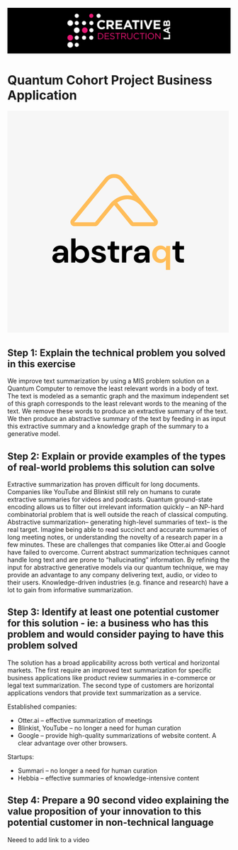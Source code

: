 ![CDL 2022 Cohort Project](../CDL_logo.jpg)
# Quantum Cohort Project Business Application

![AbstraQt](resources/a.png)

## Step 1: Explain the technical problem you solved in this exercise

We improve text summarization by using a MIS problem solution on a Quantum Computer to remove the least relevant words in a body of text. The text is modeled as a semantic graph and the maximum independent set of this graph corresponds to the least relevant words to the meaning of the text. We remove these words to produce an extractive summary of the text. We then produce an abstractive summary of the text by feeding in as input this extractive summary and a knowledge graph of the summary to a generative model.

## Step 2: Explain or provide examples of the types of real-world problems this solution can solve

Extractive summarization has proven difficult for long documents. Companies like YouTube and Blinkist still rely on humans to curate extractive summaries for videos and podcasts. Quantum ground-state encoding allows us to filter out irrelevant information quickly – an NP-hard combinatorial problem that is well outside the reach of classical computing.
Abstractive summarization– generating high-level summaries of text– is the real target. Imagine being able to read succinct and accurate summaries of long meeting notes, or understanding the novelty of a research paper in a few minutes. These are challenges that companies like Otter.ai and Google have failed to overcome. Current abstract summarization techniques cannot handle long text and are prone to “hallucinating” information. By refining the input for abstractive generative models via our quantum technique, we may provide an advantage to any company delivering text, audio, or video to their users. Knowledge-driven industries (e.g. finance and research) have a lot to gain from informative summarization.

## Step 3: Identify at least one potential customer for this solution - ie: a business who has this problem and would consider paying to have this problem solved

The solution has a broad applicability across both vertical and horizontal markets. The first require an improved text summarization for specific business applications like product review summaries in e-commerce or legal text summarization. The second type of customers are horizontal applications vendors that provide text summarization as a service. 

Established companies:
* Otter.ai – effective summarization of meetings
* Blinkist, YouTube – no longer a need for human curation
* Google – provide high-quality summarizations of website content. A clear advantage over other browsers.

Startups:
* Summari – no longer a need for human curation
* Hebbia – effective summaries of knowledge-intensive content

## Step 4: Prepare a 90 second video explaining the value proposition of your innovation to this potential customer in non-technical language

Neeed to add link to a video
